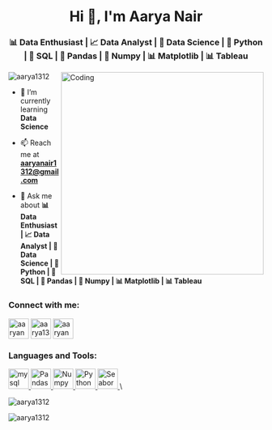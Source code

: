 <h1 align="center">Hi 👋, I'm Aarya Nair</h1>
<h3 align="center">📊 Data Enthusiast | 📈 Data Analyst | 🧬 Data Science | 🐍 Python | 💾 SQL | 🐼 Pandas | 🧮 Numpy | 📊 Matplotlib | 📊 Tableau</h3>

<img align="right" alt="Coding" width="400" src="https://cdn.dribbble.com/users/2704414/screenshots/7466903/media/b08ab576316bd4582fef189f471cd9e5.gif">

<p align="left"> <img src="https://komarev.com/ghpvc/?username=aarya1312&label=Profile%20views&color=0e75b6&style=flat" alt="aarya1312" /> </p>

- 🌱 I’m currently learning **Data Science**

- 📫 Reach me at **aaryanair1312@gmail.com**

- 💬 Ask me about **📊 Data Enthusiast | 📈 Data Analyst | 🧬 Data Science | 🐍 Python | 💾 SQL | 🐼 Pandas | 🧮 Numpy | 📊 Matplotlib | 📊 Tableau**

<h3 align="left">Connect with me:</h3>
<p align="left">
<a href="https://linkedin.com/in/aaryanair13" target="blank"><img align="center" src="https://img.icons8.com/color/48/linkedin.png" alt="aaryanair13" height="40" width="40" /></a>
<a href="https://github.com/aarya1312" target="blank"><img align="center" src="https://img.icons8.com/glyph-neue/64/github.png" alt="aarya1312" height="40" width="40" /></a>
<a href="#" target="blank"><img align="center" src="https://img.icons8.com/fluency/48/gmail-new.png" alt="aaryanair1312@gmail.com" height="40" width="40" /></a>
</p>

<h3 align="left">Languages and Tools:</h3>
<p align="left"> 
    <a href="#" target="_blank" rel="noreferrer"> 
        <img src="https://img.icons8.com/color/48/mysql-logo.png" 
        alt="mysql" width="40" height="40"/> 
    </a> 
    <a href="#" target="_blank" rel="noreferrer"> 
        <img src="https://img.icons8.com/color/48/pandas.png" 
        alt="Pandas" width="40" height="40"/> 
    </a> 
    <a href="#" target="_blank" rel="noreferrer"> 
        <img src="https://img.icons8.com/color/48/numpy.png" 
        alt="Numpy" width="40" height="40"/> 
    </a> 
    <a href="#" target="_blank" rel="noreferrer"> 
        <img src="https://img.icons8.com/color/48/python--v1.png" 
        alt="Python" width="40" height="40"/> 
    </a> 
    <a href="#" target="_blank" rel="noreferrer"> 
        <img src="https://seaborn.pydata.org/_images/logo-mark-lightbg.svg" 
        alt="Seaborn" width="40" height="40"/> 
    </a> 
\</p>

<p><img align="center" src="https://github-readme-stats.vercel.app/api/top-langs?username=aarya1312&show_icons=true&locale=en&layout=compact" alt="aarya1312" /></p>

<p><img align="center" src="https://github-readme-streak-stats.herokuapp.com/?user=aarya1312&" alt="aarya1312" /></p>
